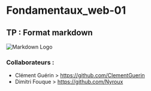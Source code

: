 # Fondamentaux_web-01

## TP : Format markdown

![Markdown Logo](https://upload.wikimedia.org/wikipedia/commons/thumb/4/48/Markdown-mark.svg/2000px-Markdown-mark.svg.png)

### Collaborateurs :
+ Clément Guérin > https://github.com/ClementGuerin
+ Dimitri Fouque > https://github.com/Nyroux
